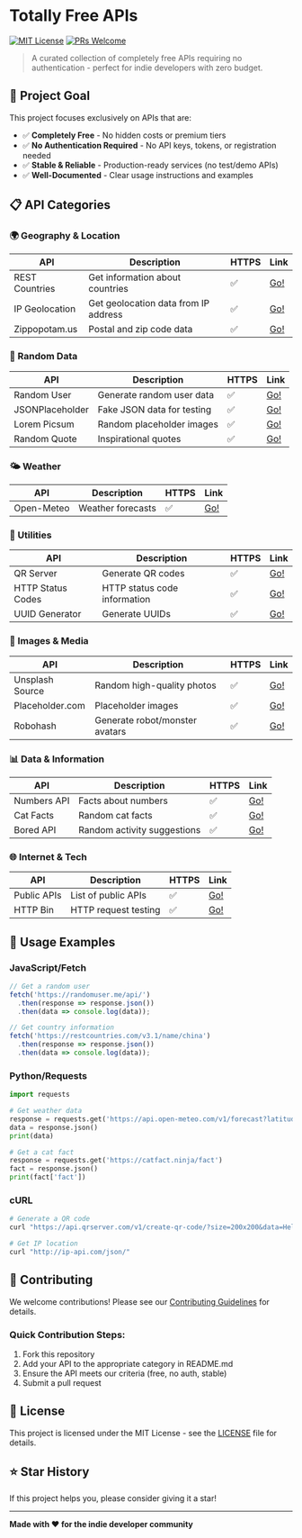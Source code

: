 # Totally Free APIs

[![MIT License](https://img.shields.io/badge/License-MIT-green.svg)](https://choosealicense.com/licenses/mit/)
[![PRs Welcome](https://img.shields.io/badge/PRs-welcome-brightgreen.svg)](CONTRIBUTING.md)

> A curated collection of completely free APIs requiring no authentication - perfect for indie developers with zero budget.

## 🎯 Project Goal

This project focuses exclusively on APIs that are:
- ✅ **Completely Free** - No hidden costs or premium tiers
- ✅ **No Authentication Required** - No API keys, tokens, or registration needed
- ✅ **Stable & Reliable** - Production-ready services (no test/demo APIs)
- ✅ **Well-Documented** - Clear usage instructions and examples

## 📋 API Categories

### 🌍 Geography & Location
| API | Description | HTTPS | Link |
|-----|-------------|-------|------|
| REST Countries | Get information about countries | ✅ | [Go!](https://restcountries.com/) |
| IP Geolocation | Get geolocation data from IP address | ✅ | [Go!](http://ip-api.com/) |
| Zippopotam.us | Postal and zip code data | ✅ | [Go!](http://www.zippopotam.us/) |

### 🎲 Random Data
| API | Description | HTTPS | Link |
|-----|-------------|-------|------|
| Random User | Generate random user data | ✅ | [Go!](https://randomuser.me/) |
| JSONPlaceholder | Fake JSON data for testing | ✅ | [Go!](https://jsonplaceholder.typicode.com/) |
| Lorem Picsum | Random placeholder images | ✅ | [Go!](https://picsum.photos/) |
| Random Quote | Inspirational quotes | ✅ | [Go!](https://api.quotable.io/) |

### 🌤️ Weather
| API | Description | HTTPS | Link |
|-----|-------------|-------|------|
| Open-Meteo | Weather forecasts | ✅ | [Go!](https://open-meteo.com/) |

### 🔢 Utilities
| API | Description | HTTPS | Link |
|-----|-------------|-------|------|
| QR Server | Generate QR codes | ✅ | [Go!](https://goqr.me/api/) |
| HTTP Status Codes | HTTP status code information | ✅ | [Go!](https://httpstat.us/) |
| UUID Generator | Generate UUIDs | ✅ | [Go!](https://www.uuidgenerator.net/api) |

### 🎨 Images & Media
| API | Description | HTTPS | Link |
|-----|-------------|-------|------|
| Unsplash Source | Random high-quality photos | ✅ | [Go!](https://source.unsplash.com/) |
| Placeholder.com | Placeholder images | ✅ | [Go!](https://placeholder.com/) |
| Robohash | Generate robot/monster avatars | ✅ | [Go!](https://robohash.org/) |

### 📊 Data & Information
| API | Description | HTTPS | Link |
|-----|-------------|-------|------|
| Numbers API | Facts about numbers | ✅ | [Go!](http://numbersapi.com/) |
| Cat Facts | Random cat facts | ✅ | [Go!](https://catfact.ninja/) |
| Bored API | Random activity suggestions | ✅ | [Go!](https://www.boredapi.com/) |

### 🌐 Internet & Tech
| API | Description | HTTPS | Link |
|-----|-------------|-------|------|
| Public APIs | List of public APIs | ✅ | [Go!](https://api.publicapis.org/) |
| HTTP Bin | HTTP request testing | ✅ | [Go!](https://httpbin.org/) |

## 📖 Usage Examples

### JavaScript/Fetch
```javascript
// Get a random user
fetch('https://randomuser.me/api/')
  .then(response => response.json())
  .then(data => console.log(data));

// Get country information
fetch('https://restcountries.com/v3.1/name/china')
  .then(response => response.json())
  .then(data => console.log(data));
```

### Python/Requests
```python
import requests

# Get weather data
response = requests.get('https://api.open-meteo.com/v1/forecast?latitude=52.52&longitude=13.41&current_weather=true')
data = response.json()
print(data)

# Get a cat fact
response = requests.get('https://catfact.ninja/fact')
fact = response.json()
print(fact['fact'])
```

### cURL
```bash
# Generate a QR code
curl "https://api.qrserver.com/v1/create-qr-code/?size=200x200&data=Hello%20World"

# Get IP location
curl "http://ip-api.com/json/"
```

## 🤝 Contributing

We welcome contributions! Please see our [Contributing Guidelines](CONTRIBUTING.md) for details.

### Quick Contribution Steps:
1. Fork this repository
2. Add your API to the appropriate category in README.md
3. Ensure the API meets our criteria (free, no auth, stable)
4. Submit a pull request

## 📄 License

This project is licensed under the MIT License - see the [LICENSE](LICENSE) file for details.

## ⭐ Star History

If this project helps you, please consider giving it a star!

---

**Made with ❤️ for the indie developer community** 